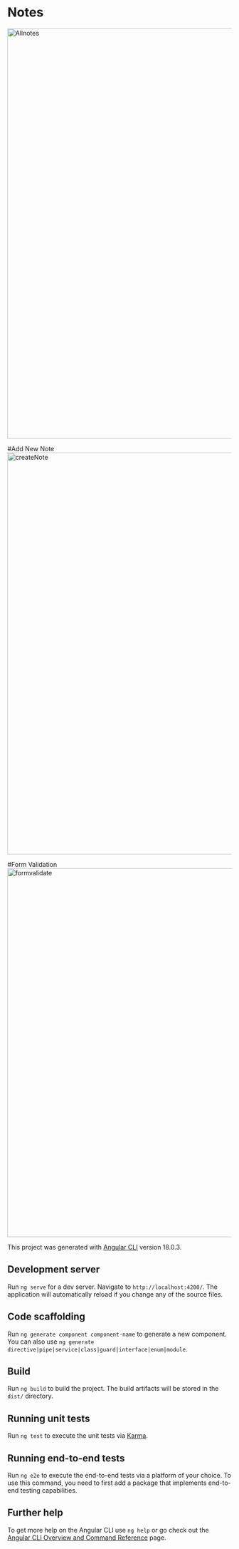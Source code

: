 # Notes
<img width="921" alt="Allnotes" src="https://github.com/john-ndichu-kimani/noteBookUI/assets/114753959/a82298df-d889-4d5b-8c5c-70dad020730a">

#Add New Note
<img width="902" alt="createNote" src="https://github.com/john-ndichu-kimani/noteBookUI/assets/114753959/a1f3c921-04bc-45e3-ad55-41170bfef28c">

#Form Validation
<img width="828" alt="formvalidate" src="https://github.com/john-ndichu-kimani/noteBookUI/assets/114753959/6f30ccea-13e4-4f66-9056-aadcb793c8c6">


This project was generated with [Angular CLI](https://github.com/angular/angular-cli) version 18.0.3.

## Development server

Run `ng serve` for a dev server. Navigate to `http://localhost:4200/`. The application will automatically reload if you change any of the source files.

## Code scaffolding

Run `ng generate component component-name` to generate a new component. You can also use `ng generate directive|pipe|service|class|guard|interface|enum|module`.

## Build

Run `ng build` to build the project. The build artifacts will be stored in the `dist/` directory.

## Running unit tests

Run `ng test` to execute the unit tests via [Karma](https://karma-runner.github.io).

## Running end-to-end tests

Run `ng e2e` to execute the end-to-end tests via a platform of your choice. To use this command, you need to first add a package that implements end-to-end testing capabilities.

## Further help

To get more help on the Angular CLI use `ng help` or go check out the [Angular CLI Overview and Command Reference](https://angular.dev/tools/cli) page.
